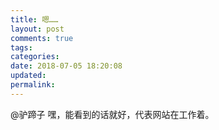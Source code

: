```yaml
---
title: 嗯……
layout: post
comments: true
tags:
categories:
date: 2018-07-05 18:20:08
updated: 
permalink:
---
```


@驴蹄子 嘿，能看到的话就好，代表网站在工作着。
